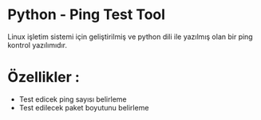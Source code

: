 # Python - Ping Test Tool

Linux işletim sistemi için geliştirilmiş ve python 
dili ile yazılmış olan bir ping kontrol yazılımıdır.

# Özellikler :

* Test edicek ping sayısı belirleme
* Test edilecek paket boyutunu belirleme
